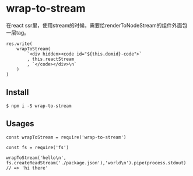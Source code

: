 # wrap-to-stream

在react ssr里，使用stream的时候，需要给renderToNodeStream的组件外面包一层tag。

```
res.write( 
    wrapToStream(
        `<div hidden><code id="${this.domid}-code">`
        , this.reactStream
        , `</code></div>\n`
    )
)
```

## Install

```
$ npm i -S wrap-to-stream
```

## Usages

```
const wrapToStream = require('wrap-to-stream')

const fs = require('fs')

wrapToStream('hello\n', fs.createReadStream('./package.json'),'world\n').pipe(process.stdout) // => 'hi there'

```
